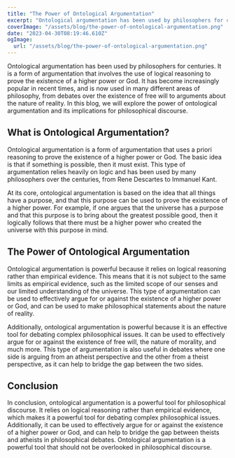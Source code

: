```yaml
---
title: "The Power of Ontological Argumentation"
excerpt: "Ontological argumentation has been used by philosophers for centuries. It is a form of argumentation that involves the use of logical reasoning to prove the existence of a higher power or God."
coverImage: "/assets/blog/the-power-of-ontological-argumentation.png"
date: "2023-04-30T08:19:46.610Z"
ogImage:
  url: "/assets/blog/the-power-of-ontological-argumentation.png"
---
```


Ontological argumentation has been used by philosophers for centuries. It is a form of argumentation that involves the use of logical reasoning to prove the existence of a higher power or God. It has become increasingly popular in recent times, and is now used in many different areas of philosophy, from debates over the existence of free will to arguments about the nature of reality. In this blog, we will explore the power of ontological argumentation and its implications for philosophical discourse. 

## What is Ontological Argumentation? 

Ontological argumentation is a form of argumentation that uses a priori reasoning to prove the existence of a higher power or God. The basic idea is that if something is possible, then it must exist. This type of argumentation relies heavily on logic and has been used by many philosophers over the centuries, from Rene Descartes to Immanuel Kant. 

At its core, ontological argumentation is based on the idea that all things have a purpose, and that this purpose can be used to prove the existence of a higher power. For example, if one argues that the universe has a purpose and that this purpose is to bring about the greatest possible good, then it logically follows that there must be a higher power who created the universe with this purpose in mind. 

## The Power of Ontological Argumentation

Ontological argumentation is powerful because it relies on logical reasoning rather than empirical evidence. This means that it is not subject to the same limits as empirical evidence, such as the limited scope of our senses and our limited understanding of the universe. This type of argumentation can be used to effectively argue for or against the existence of a higher power or God, and can be used to make philosophical statements about the nature of reality. 

Additionally, ontological argumentation is powerful because it is an effective tool for debating complex philosophical issues. It can be used to effectively argue for or against the existence of free will, the nature of morality, and much more. This type of argumentation is also useful in debates where one side is arguing from an atheist perspective and the other from a theist perspective, as it can help to bridge the gap between the two sides. 

## Conclusion

In conclusion, ontological argumentation is a powerful tool for philosophical discourse. It relies on logical reasoning rather than empirical evidence, which makes it a powerful tool for debating complex philosophical issues. Additionally, it can be used to effectively argue for or against the existence of a higher power or God, and can help to bridge the gap between theists and atheists in philosophical debates. Ontological argumentation is a powerful tool that should not be overlooked in philosophical discourse.

